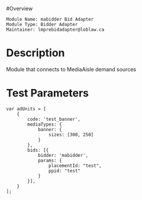 #Overview

```
Module Name: mabidder Bid Adapter
Module Type: Bidder Adapter
Maintainer: lmprebidadapter@loblaw.ca
```

# Description

Module that connects to MediaAisle demand sources

# Test Parameters
```
var adUnits = [
    {
        code: 'test_banner',
        mediaTypes: {
            banner: {
                sizes: [300, 250]
            }
        },
        bids: [{
            bidder: 'mabidder',
            params: {
                placementId: "test",
                ppid: "test"
            }
        }],
    }
];
```
